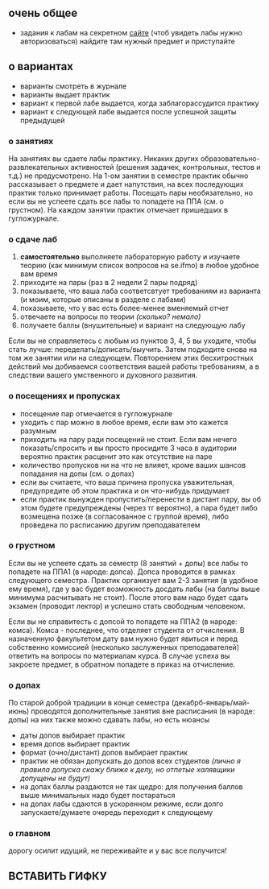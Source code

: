 ## очень общее

- задания к лабам на секретном [сайте](https://se.ifmo.ru) (чтоб увидеть лабы нужно авторизоваться) найдите там нужный предмет и приступайте

## о вариантах
- варианты смотреть в журнале
- варианты выдает практик
- вариант к первой лабе выдается, когда заблагорассудится практику
- вариант к следующей лабе выдается после успешной защиты предыдущей

### о занятиях

На занятиях вы сдаете лабы практику. Никаких других образовательно-развлекательных активностей (решения задачек, контрольных, тестов и т.д.)
не предусмотрено. На 1-ом занятии в семестре практик обычно рассказывает о предмете и дает напутствия, на всех последующих практик только принимает работы.
Посещать пары необязательно, но если вы не успеете сдать все лабы то попадете на ППА (см. о грустном). На каждом занятии практик отмечает пришедших в гугложурнале.

### о сдаче лаб
1. __самостоятельно__ выполняете лабораторную работу и изучаете теорию (как минимум список вопросов на se.ifmo) в любое удобное вам время
2. приходите на пары (раз в 2 недели 2 пары подряд)
3. показываете, что ваша лаба соответсвтует требованиям из варианта (и моим, которые описаны в разделе с лабами)
4. показываете, что у вас есть более-менее вменяемый отчет
5. отвечаете на вопросы по теории _(сколько? немало)_
6. получаете баллы (внушительные) и вариант на следующую лабу

Если вы не справляетесь с любым из пунктов 3, 4, 5 вы уходите, чтобы стать лучше: переделать/дописать/выучить.
Затем подходите снова на том же занятии или на следующем.
Повторением этих бесхитростных действий мы добиваемся соответствия вашей работы требованиям,
а в следствии вашего умственного и духовного развития.

### о посещениях и пропусках
- посещение пар отмечается в гугложурнале
- уходить с пар можно в любое время, если вам это кажется разумным
- приходить на пару ради посещений не стоит. Если вам нечего показать/спросить и
вы просто просидите 3 часа в аудитории вероятно практик расценит это как отсутствие на паре
- количество пропусков ни на что не влияет, кроме ваших шансов попадания на допы (см. о допах)
- если вы считаете, что ваша причина пропуска уважительная, предупредите об этом практика и он что-нибудь придумает
- если практик вынужден пропустить/перенести в дистант пару, вы об этом будете предупреждены (через тг вероятно),
а пара будет либо возмещена позже (в согласованное с группой время), либо проведена по расписанию другим преподавателем


### о грустном
Если вы не успеете сдать за семестр (8 занятий + допы) все лабы то попадете на ППА1 (в народе: допса).
Допса проводится в рамках следующего семестра. Практик организует вам 2-3 занятия (в удобное ему время),
где у вас будет возможность досдать лабы (на баллы выше минимума расчитывать не стоит).
После этого вам надо будет сдать экзамен (проводит лектор) и успешно стать свободным человеком.

Если вы не справитесть с допсой то попадете на ППА2 (в народе: комса).
Комса - последнее, что отделяет студента от отчисления. В назначенную факультетом дату вам нужно будет явиться и перед
собственно комиссией (несколько заслуженных преподавателей) ответить на вопросы по материалам курса.
В случае успеха вы закроете предмет, в обратном попадете в приказ на отчисление.

### о допах
По старой доброй традиции в конце семестра (декабрб-январь/май-июнь) проводятся дополнительные занятия вне расписания (в народе: допы)
на них также можно сдавать лабы, но есть нюансы

- даты допов выбирает практик
- время допов выбирает практик
- формат (очно/дистант) допов выбирает практик
- практик не обязан допускать до допов всех студентов _(лично я правила допуска скажу ближе к делу, но отпетые халявщики допущены не будут)_
- на допах баллы раздаются не так щедро: для получения баллов выше минимальных надо будет постараться
- на допах лабы сдаются в ускоренном режиме, если долго запускаете/думаете очередь переходит к следующему

### о главном
дорогу осилит идущий, не переживайте и у вас все получится!

## ВСТАВИТЬ ГИФКУ
